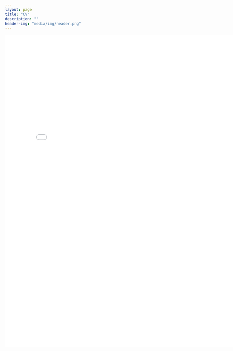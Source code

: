 ```yaml
---
layout: page
title: "CV"
description: ""
header-img: "media/img/header.png"
---
```


<embed src="/media/cv/cv.pdf" type="application/pdf" width="800" height="1000"/>